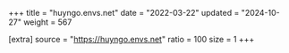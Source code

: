 +++
title = "huyngo.envs.net"
date = "2022-03-22"
updated = "2024-10-27"
weight = 567

[extra]
source = "https://huyngo.envs.net"
ratio = 100
size = 1
+++
